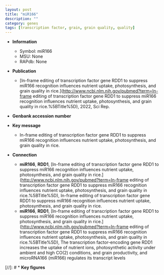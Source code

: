 ```yaml
---
layout: post
title: "miR166"
description: ""
category: genes
tags: [transcription factor, grain, grain quality, quality]
---
```


* **Information**  
    + Symbol: miR166  
    + MSU: None  
    + RAPdb: None  

* **Publication**  
    + [In-frame editing of transcription factor gene RDD1 to suppress miR166 recognition influences nutrient uptake, photosynthesis, and grain quality in rice.](http://www.ncbi.nlm.nih.gov/pubmed?term=In-frame editing of transcription factor gene RDD1 to suppress miR166 recognition influences nutrient uptake, photosynthesis, and grain quality in rice.%5BTitle%5D), 2022, Sci Rep.

* **Genbank accession number**  

* **Key message**  
    + In-frame editing of transcription factor gene RDD1 to suppress miR166 recognition influences nutrient uptake, photosynthesis, and grain quality in rice.

* **Connection**  
    + __miR166__, __RDD1__, [In-frame editing of transcription factor gene RDD1 to suppress miR166 recognition influences nutrient uptake, photosynthesis, and grain quality in rice.](http://www.ncbi.nlm.nih.gov/pubmed?term=In-frame editing of transcription factor gene RDD1 to suppress miR166 recognition influences nutrient uptake, photosynthesis, and grain quality in rice.%5BTitle%5D), In-frame editing of transcription factor gene RDD1 to suppress miR166 recognition influences nutrient uptake, photosynthesis, and grain quality in rice.
    + __miR166__, __RDD1__, [In-frame editing of transcription factor gene RDD1 to suppress miR166 recognition influences nutrient uptake, photosynthesis, and grain quality in rice.](http://www.ncbi.nlm.nih.gov/pubmed?term=In-frame editing of transcription factor gene RDD1 to suppress miR166 recognition influences nutrient uptake, photosynthesis, and grain quality in rice.%5BTitle%5D), The transcription factor-encoding gene RDD1 increases the uptake of nutrient ions, photosynthetic activity under ambient and high CO(2) conditions, and grain productivity, and microRNA166 (miR166) regulates its transcript levels

[//]: # * **Key figures**  


